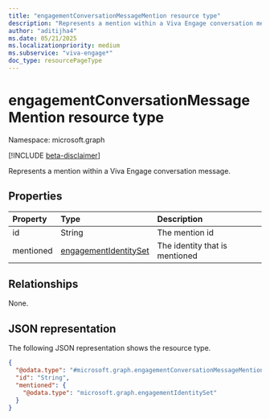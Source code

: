 ```yaml
---
title: "engagementConversationMessageMention resource type"
description: "Represents a mention within a Viva Engage conversation message."
author: "aditijha4"
ms.date: 05/21/2025
ms.localizationpriority: medium
ms.subservice: "viva-engage*"
doc_type: resourcePageType
---
```


# engagementConversationMessageMention resource type

Namespace: microsoft.graph

[!INCLUDE [beta-disclaimer](../../includes/beta-disclaimer.md)]

Represents a mention within a Viva Engage conversation message.


## Properties
|Property|Type|Description|
|:---|:---|:---|
|id|String|The mention id|
|mentioned|[engagementIdentitySet](../resources/engagementidentityset.md)|The identity that is mentioned|

## Relationships
None.

## JSON representation
The following JSON representation shows the resource type.
<!-- {
  "blockType": "resource",
  "@odata.type": "microsoft.graph.engagementConversationMessageMention"
}
-->
``` json
{
  "@odata.type": "#microsoft.graph.engagementConversationMessageMention",
  "id": "String",
  "mentioned": {
    "@odata.type": "microsoft.graph.engagementIdentitySet"
  }
}
```


